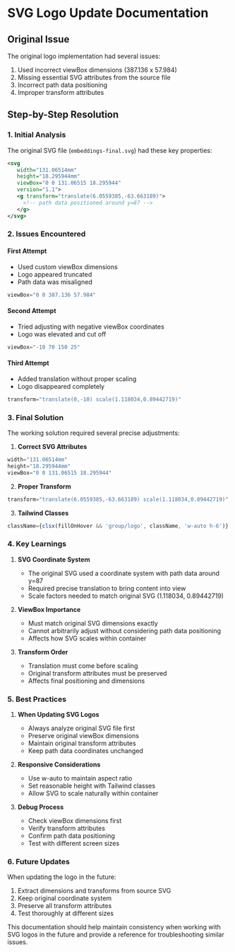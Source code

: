 # SVG Logo Update Documentation

## Original Issue
The original logo implementation had several issues:
1. Used incorrect viewBox dimensions (387.136 x 57.984)
2. Missing essential SVG attributes from the source file
3. Incorrect path data positioning
4. Improper transform attributes

## Step-by-Step Resolution

### 1. Initial Analysis
The original SVG file (`embeddings-final.svg`) had these key properties:
```xml
<svg
   width="131.06514mm"
   height="18.295944mm"
   viewBox="0 0 131.06515 18.295944"
   version="1.1">
   <g transform="translate(6.0559385,-63.663189)">
     <!-- path data positioned around y=87 -->
   </g>
</svg>
```

### 2. Issues Encountered

#### First Attempt
- Used custom viewBox dimensions
- Logo appeared truncated
- Path data was misaligned
```jsx
viewBox="0 0 387.136 57.984"
```

#### Second Attempt
- Tried adjusting with negative viewBox coordinates
- Logo was elevated and cut off
```jsx
viewBox="-10 70 150 25"
```

#### Third Attempt
- Added translation without proper scaling
- Logo disappeared completely
```jsx
transform="translate(0,-10) scale(1.118034,0.89442719)"
```

### 3. Final Solution
The working solution required several precise adjustments:

1. **Correct SVG Attributes**
```jsx
width="131.06514mm"
height="18.295944mm"
viewBox="0 0 131.06515 18.295944"
```

2. **Proper Transform**
```jsx
transform="translate(6.0559385,-63.663189) scale(1.118034,0.89442719)"
```

3. **Tailwind Classes**
```jsx
className={clsx(fillOnHover && 'group/logo', className, 'w-auto h-6')}
```

### 4. Key Learnings

1. **SVG Coordinate System**
   - The original SVG used a coordinate system with path data around y=87
   - Required precise translation to bring content into view
   - Scale factors needed to match original SVG (1.118034, 0.89442719)

2. **ViewBox Importance**
   - Must match original SVG dimensions exactly
   - Cannot arbitrarily adjust without considering path data positioning
   - Affects how SVG scales within container

3. **Transform Order**
   - Translation must come before scaling
   - Original transform attributes must be preserved
   - Affects final positioning and dimensions

### 5. Best Practices

1. **When Updating SVG Logos**
   - Always analyze original SVG file first
   - Preserve original viewBox dimensions
   - Maintain original transform attributes
   - Keep path data coordinates unchanged

2. **Responsive Considerations**
   - Use w-auto to maintain aspect ratio
   - Set reasonable height with Tailwind classes
   - Allow SVG to scale naturally within container

3. **Debug Process**
   - Check viewBox dimensions first
   - Verify transform attributes
   - Confirm path data positioning
   - Test with different screen sizes

### 6. Future Updates
When updating the logo in the future:
1. Extract dimensions and transforms from source SVG
2. Keep original coordinate system
3. Preserve all transform attributes
4. Test thoroughly at different sizes

This documentation should help maintain consistency when working with SVG logos in the future and provide a reference for troubleshooting similar issues. 